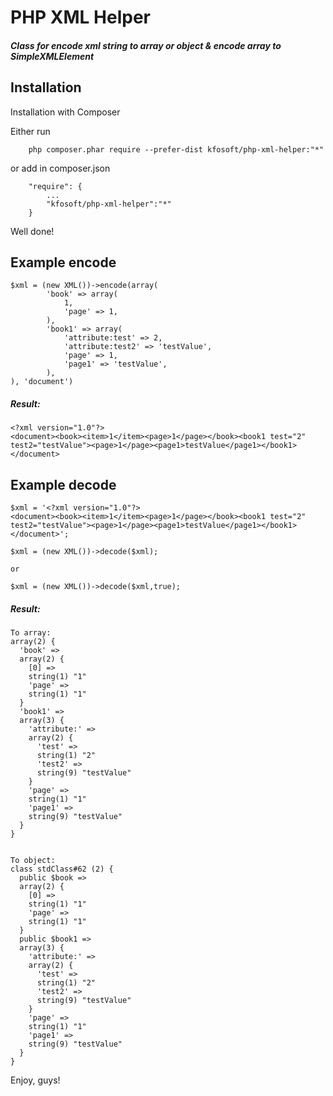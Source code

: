 # PHP XML Helper
##### Class for encode xml string to array or object & encode array to SimpleXMLElement 
## Installation

Installation with Composer

Either run
~~~
    php composer.phar require --prefer-dist kfosoft/php-xml-helper:"*"
~~~
or add in composer.json
~~~
    "require": {
        ...
        "kfosoft/php-xml-helper":"*"
    }
~~~

Well done!

## Example encode
~~~
$xml = (new XML())->encode(array(
        'book' => array(
            1,
            'page' => 1,
        ),
        'book1' => array(
            'attribute:test' => 2,
            'attribute:test2' => 'testValue',
            'page' => 1,
            'page1' => 'testValue',
        ),
), 'document')
~~~
##### Result:
~~~
<?xml version="1.0"?>
<document><book><item>1</item><page>1</page></book><book1 test="2" test2="testValue"><page>1</page><page1>testValue</page1></book1></document>
~~~

## Example decode
~~~
$xml = '<?xml version="1.0"?>
<document><book><item>1</item><page>1</page></book><book1 test="2" test2="testValue"><page>1</page><page1>testValue</page1></book1></document>';

$xml = (new XML())->decode($xml);

or

$xml = (new XML())->decode($xml,true);
~~~
##### Result:
~~~
To array:
array(2) {
  'book' =>
  array(2) {
    [0] =>
    string(1) "1"
    'page' =>
    string(1) "1"
  }
  'book1' =>
  array(3) {
    'attribute:' =>
    array(2) {
      'test' =>
      string(1) "2"
      'test2' =>
      string(9) "testValue"
    }
    'page' =>
    string(1) "1"
    'page1' =>
    string(9) "testValue"
  }
}


To object:
class stdClass#62 (2) {
  public $book =>
  array(2) {
    [0] =>
    string(1) "1"
    'page' =>
    string(1) "1"
  }
  public $book1 =>
  array(3) {
    'attribute:' =>
    array(2) {
      'test' =>
      string(1) "2"
      'test2' =>
      string(9) "testValue"
    }
    'page' =>
    string(1) "1"
    'page1' =>
    string(9) "testValue"
  }
}
~~~

Enjoy, guys!
